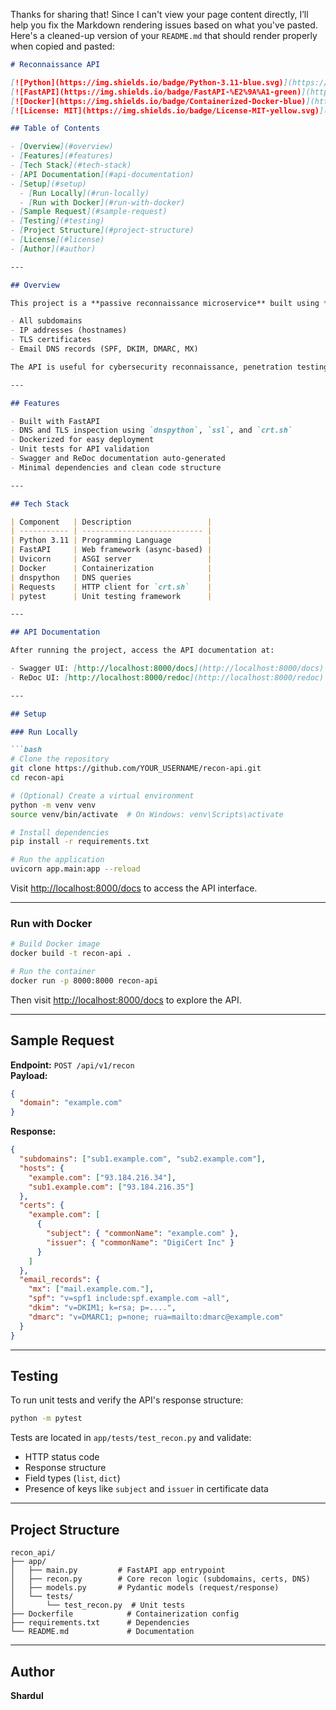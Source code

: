 Thanks for sharing that! Since I can't view your page content directly, I’ll help you fix the Markdown rendering issues based on what you've pasted. Here's a cleaned-up version of your `README.md` that should render properly when copied and pasted:

```markdown
# Reconnaissance API

[![Python](https://img.shields.io/badge/Python-3.11-blue.svg)](https://www.python.org/)
[![FastAPI](https://img.shields.io/badge/FastAPI-%E2%9A%A1-green)](https://fastapi.tiangolo.com/)
[![Docker](https://img.shields.io/badge/Containerized-Docker-blue)](https://www.docker.com/)
[![License: MIT](https://img.shields.io/badge/License-MIT-yellow.svg)](LICENSE)

## Table of Contents

- [Overview](#overview)
- [Features](#features)
- [Tech Stack](#tech-stack)
- [API Documentation](#api-documentation)
- [Setup](#setup)
  - [Run Locally](#run-locally)
  - [Run with Docker](#run-with-docker)
- [Sample Request](#sample-request)
- [Testing](#testing)
- [Project Structure](#project-structure)
- [License](#license)
- [Author](#author)

---

## Overview

This project is a **passive reconnaissance microservice** built using **FastAPI**. Given a domain name, it gathers:

- All subdomains
- IP addresses (hostnames)
- TLS certificates
- Email DNS records (SPF, DKIM, DMARC, MX)

The API is useful for cybersecurity reconnaissance, penetration testing setups, or automated domain analysis.

---

## Features

- Built with FastAPI
- DNS and TLS inspection using `dnspython`, `ssl`, and `crt.sh`
- Dockerized for easy deployment
- Unit tests for API validation
- Swagger and ReDoc documentation auto-generated
- Minimal dependencies and clean code structure

---

## Tech Stack

| Component   | Description                 |
| ----------- | --------------------------- |
| Python 3.11 | Programming Language        |
| FastAPI     | Web framework (async-based) |
| Uvicorn     | ASGI server                 |
| Docker      | Containerization            |
| dnspython   | DNS queries                 |
| Requests    | HTTP client for `crt.sh`    |
| pytest      | Unit testing framework      |

---

## API Documentation

After running the project, access the API documentation at:

- Swagger UI: [http://localhost:8000/docs](http://localhost:8000/docs)
- ReDoc UI: [http://localhost:8000/redoc](http://localhost:8000/redoc)

---

## Setup

### Run Locally

```bash
# Clone the repository
git clone https://github.com/YOUR_USERNAME/recon-api.git
cd recon-api

# (Optional) Create a virtual environment
python -m venv venv
source venv/bin/activate  # On Windows: venv\Scripts\activate

# Install dependencies
pip install -r requirements.txt

# Run the application
uvicorn app.main:app --reload
```

Visit [http://localhost:8000/docs](http://localhost:8000/docs) to access the API interface.

---

### Run with Docker

```bash
# Build Docker image
docker build -t recon-api .

# Run the container
docker run -p 8000:8000 recon-api
```

Then visit [http://localhost:8000/docs](http://localhost:8000/docs) to explore the API.

---

## Sample Request

**Endpoint:** `POST /api/v1/recon`  
**Payload:**

```json
{
  "domain": "example.com"
}
```

**Response:**

```json
{
  "subdomains": ["sub1.example.com", "sub2.example.com"],
  "hosts": {
    "example.com": ["93.184.216.34"],
    "sub1.example.com": ["93.184.216.35"]
  },
  "certs": {
    "example.com": [
      {
        "subject": { "commonName": "example.com" },
        "issuer": { "commonName": "DigiCert Inc" }
      }
    ]
  },
  "email_records": {
    "mx": ["mail.example.com."],
    "spf": "v=spf1 include:spf.example.com ~all",
    "dkim": "v=DKIM1; k=rsa; p=....",
    "dmarc": "v=DMARC1; p=none; rua=mailto:dmarc@example.com"
  }
}
```

---

## Testing

To run unit tests and verify the API's response structure:

```bash
python -m pytest
```

Tests are located in `app/tests/test_recon.py` and validate:

- HTTP status code
- Response structure
- Field types (`list`, `dict`)
- Presence of keys like `subject` and `issuer` in certificate data

---

## Project Structure

```
recon_api/
├── app/
│   ├── main.py         # FastAPI app entrypoint
│   ├── recon.py        # Core recon logic (subdomains, certs, DNS)
│   ├── models.py       # Pydantic models (request/response)
│   └── tests/
│       └── test_recon.py  # Unit tests
├── Dockerfile            # Containerization config
├── requirements.txt      # Dependencies
└── README.md             # Documentation
```

---

## Author

**Shardul**
```

